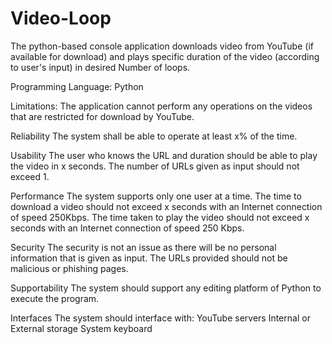 # Video-Loop
The python-based console application downloads video from YouTube (if available for download) and plays specific duration of the video (according to user's input) in desired Number of loops.

Programming Language: Python

Limitations: 
The application cannot perform any operations on the videos that are restricted for download by YouTube.

Reliability
The system shall be able to operate at least x% of the time.

Usability
The user who knows the URL and duration should be able to play the video in x seconds.
The number of URLs given as input should not exceed 1.

Performance
The system supports only one user at a time.
The time to download a video should not exceed x seconds with an Internet connection of speed 250Kbps.
The time taken to play the video should not exceed x seconds with an Internet connection of speed 250 Kbps.

Security
The security is not an issue as there will be no personal information that is given as input.
The URLs provided should not be malicious or phishing pages.

Supportability
The system should support any editing platform of Python to execute the program.

Interfaces
The system should interface with:
YouTube servers
Internal or External storage
System keyboard
